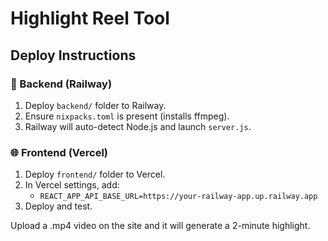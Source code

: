 
# Highlight Reel Tool

## Deploy Instructions

### 🚀 Backend (Railway)
1. Deploy `backend/` folder to Railway.
2. Ensure `nixpacks.toml` is present (installs ffmpeg).
3. Railway will auto-detect Node.js and launch `server.js`.

### 🌐 Frontend (Vercel)
1. Deploy `frontend/` folder to Vercel.
2. In Vercel settings, add:
   - `REACT_APP_API_BASE_URL=https://your-railway-app.up.railway.app`
3. Deploy and test.

Upload a .mp4 video on the site and it will generate a 2-minute highlight.
